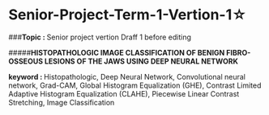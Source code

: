 # Senior-Project-Term-1-Vertion-1☆

###<b>Topic : </b> Senior project vertion Draff 1 before editing

#####<b>HISTOPATHOLOGIC IMAGE CLASSIFICATION OF BENIGN FIBRO-OSSEOUS LESIONS OF THE JAWS USING DEEP NEURAL NETWORK</b>

<b>keyword : </b> Histopathologic, Deep Neural Network, Convolutional neural network, Grad-CAM, Global Histogram Equalization (GHE), Contrast Limited Adaptive Histogram Equalization (CLAHE), Piecewise Linear Contrast Stretching, Image Classification
